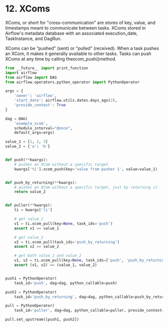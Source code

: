 # 12. XComs

XComs, or short for "cross-communication" are stores of key, value, and timestamps meant to communicate between tasks. XComs stored in Airflow's metadata database with an associated execution_date, TaskInstance, and DagRun.

XComs can be “pushed” (sent) or “pulled” (received). When a task pushes an XCom, it makes it generally available to other tasks. Tasks can push XComs at any time by calling thexcom_push()method.

```python
from __future__ import print_function
import airflow
from airflow import DAG
from airflow.operators.python_operator import PythonOperator

args = {
    'owner': 'airflow',
    'start_date': airflow.utils.dates.days_ago(2),
    'provide_context': True
}

dag = DAG(
    'example_xcom',
    schedule_interval="@once",
    default_args=args)

value_1 = [1, 2, 3]
value_2 = {'a': 'b'}


def push(**kwargs):
    # pushes an XCom without a specific target
    kwargs['ti'].xcom_push(key='value from pusher 1', value=value_1)


def push_by_returning(**kwargs):
    # pushes an XCom without a specific target, just by returning it
    return value_2


def puller(**kwargs):
    ti = kwargs['ti']

    # get value_1
    v1 = ti.xcom_pull(key=None, task_ids='push')
    assert v1 == value_1

    # get value_2
    v2 = ti.xcom_pull(task_ids='push_by_returning')
    assert v2 == value_2

    # get both value_1 and value_2
    v1, v2 = ti.xcom_pull(key=None, task_ids=['push', 'push_by_returning'])
    assert (v1, v2) == (value_1, value_2)


push1 = PythonOperator(
    task_id='push', dag=dag, python_callable=push)

push2 = PythonOperator(
    task_id='push_by_returning', dag=dag, python_callable=push_by_returning)

pull = PythonOperator(
    task_id='puller', dag=dag, python_callable=puller, provide_context=True)

pull.set_upstream([push1, push2])

```
